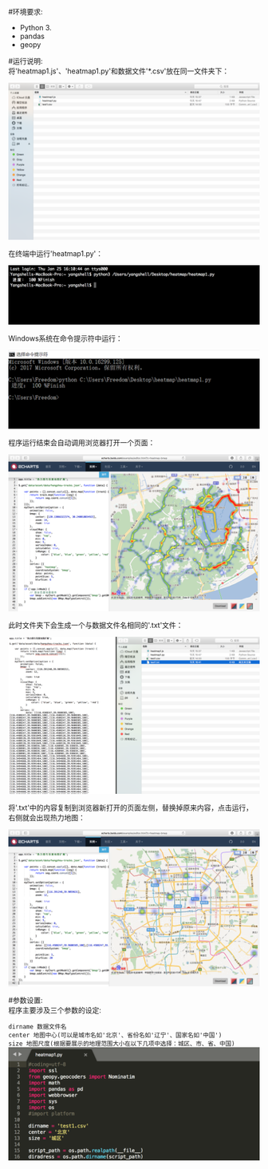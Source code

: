 #环境要求:  
  - Python 3.
  - pandas
  - geopy
  
#运行说明:  
  将'heatmap1.js'、'heatmap1.py'和数据文件'*.csv'放在同一文件夹下：
  
  ![](https://github.com/Yangshell/Heatmap/blob/master/image/1.png)
  
  在终端中运行'heatmap1.py'：
  
  ![](https://github.com/Yangshell/Heatmap/blob/master/image/2.png)
  
  Windows系统在命令提示符中运行：
  
  ![](https://github.com/Yangshell/Heatmap/blob/master/image/6.png)
  
  程序运行结束会自动调用浏览器打开一个页面：
  
  ![](https://github.com/Yangshell/Heatmap/blob/master/image/3.png)
  
  此时文件夹下会生成一个与数据文件名相同的'.txt'文件：
  
  ![](https://github.com/Yangshell/Heatmap/blob/master/image/4.png)
  
  将'.txt'中的内容复制到浏览器新打开的页面左侧，替换掉原来内容，点击运行，右侧就会出现热力地图：
  
  ![](https://github.com/Yangshell/Heatmap/blob/master/image/5.png)
  
#参数设置:  
  程序主要涉及三个参数的设定:   

  `dirname 数据文件名`  
  `center 地图中心(可以是城市名如'北京'、省份名如'辽宁'、国家名如'中国')`  
  `size 地图尺度(根据要展示的地理范围大小在以下几项中选择：城区、市、省、中国)`  
  
  ![](https://github.com/Yangshell/Heatmap/blob/master/image/7.png)
